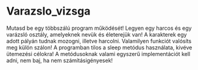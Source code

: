 # Varazslo_vizsga

Mutasd be egy többszálú program működését! Legyen egy harcos és egy varázsló osztály, amelyeknek nevük és életerejük van! A karakterek egy adott pályán tudnak mozogni, illetve harcolni. Valamilyen funkciót valósíts meg külön szálon! A programban tilos a sleep metódus használata, kivéve ütemezési célokra! A metódusoknak valami egyszerű implementációt kell adni, nem baj, ha nem számításigényesek!
